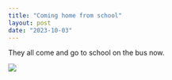 ```yaml
---
title: "Coming home from school"
layout: post
date: "2023-10-03"
---
```


They all come and go to school on the bus now.

![](/assets/images/2023/20231003_162730-1024x461.jpg)
